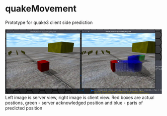 # quakeMovement
Prototype for quake3 client side prediction

![](https://github.com/m16a/quakeMovement/blob/master/demo.jpg)
Left image is server view, right image is client view.
Red boxes are actual postions, green - server acknowledged position and blue - parts of predicted position
